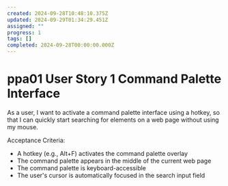 ```yaml
---
created: 2024-09-28T10:48:10.375Z
updated: 2024-09-29T01:34:29.451Z
assigned: ""
progress: 1
tags: []
completed: 2024-09-28T00:00:00.000Z
---
```


# ppa01 User Story 1  Command Palette Interface

As a user, I want to activate a command palette interface using a hotkey, so that I can quickly start searching for elements on a web page without using my mouse.

Acceptance Criteria:
- A hotkey (e.g., Alt+F) activates the command palette overlay
- The command palette appears in the middle of the current web page
- The command palette is keyboard-accessible
- The user's cursor is automatically focused in the search input field
